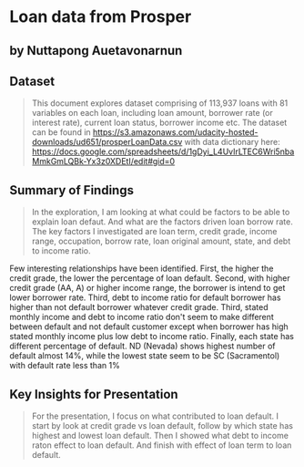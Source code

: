 # Loan data from Prosper
## by Nuttapong Auetavonarnun


## Dataset

> This document explores dataset comprising of 113,937 loans with 81 variables on each loan, 
including loan amount, borrower rate (or interest rate), current loan status, borrower income etc.
The dataset can be found in https://s3.amazonaws.com/udacity-hosted-downloads/ud651/prosperLoanData.csv
with data dictionary here: https://docs.google.com/spreadsheets/d/1gDyi_L4UvIrLTEC6Wri5nbaMmkGmLQBk-Yx3z0XDEtI/edit#gid=0

## Summary of Findings

> In the exploration, I am looking at what could be factors to be able to explain loan defaut. And what are the factors driven loan borrow rate.
The key factors I investigated are loan term, credit grade, income range, occupation, borrow rate, loan original amount, state, and debt to income ratio.

Few interesting relationships have been identified. First, the higher the credit grade, the lower the percentage of loan default. Second, with higher credit 
grade (AA, A) or higher income range, the borrower is intend to get lower borrower rate. Third, debt to income ratio for default borrower has higher than not 
default borrower whatever credit grade. Third, stated monthly income and debt to income ratio don't seem to make different between default and not default 
customer except when borrower has high stated monthly income plus low debt to income ratio. Finally, each state has different percentage of default. ND (Nevada) shows highest number of default almost 14%, while the lowest state seem to be SC (Sacramentol)
with default rate less than 1%

## Key Insights for Presentation

> For the presentation, I focus on what contributed to loan default.
I start by look at credit grade vs loan default, follow by which state has highest and lowest loan default.
Then I showed what debt to income raton effect to loan default. And finish with effect of loan term to loan default.